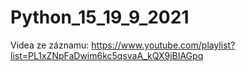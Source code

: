 # Python_15_19_9_2021

Videa ze záznamu: https://www.youtube.com/playlist?list=PL1xZNpFaDwim6kc5qsvaA_kQX9jBIAGpq
